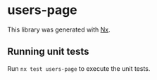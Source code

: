 # users-page

This library was generated with [Nx](https://nx.dev).

## Running unit tests

Run `nx test users-page` to execute the unit tests.
